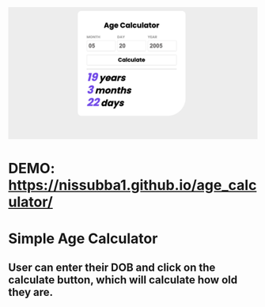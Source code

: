 ![screenshot of calc website](./images/age-calc-ss.png)
# DEMO: https://nissubba1.github.io/age_calculator/
# Simple Age Calculator
## User can enter their DOB and click on the calculate button, which will calculate how old they are.
